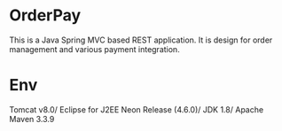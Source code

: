 # OrderPay
This is a Java Spring MVC based REST application. It is design for order management and various payment integration.

# Env
Tomcat v8.0/
Eclipse for J2EE Neon Release (4.6.0)/
JDK 1.8/
Apache Maven 3.3.9
